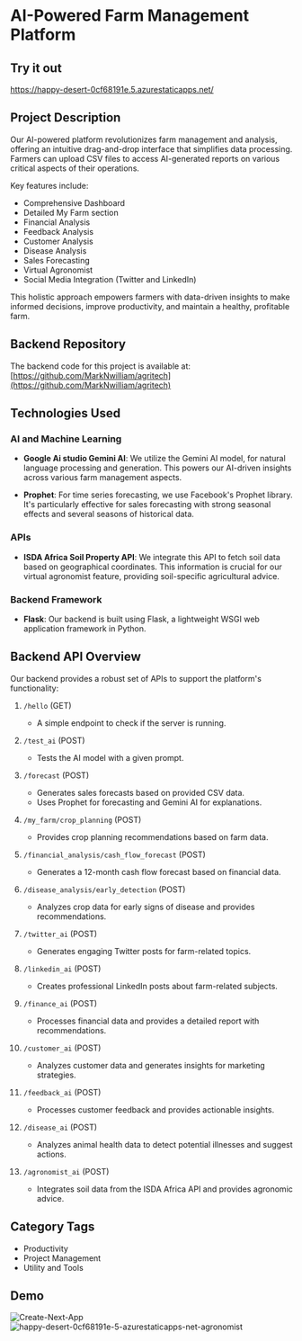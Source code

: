 # AI-Powered Farm Management Platform

## Try it out

https://happy-desert-0cf68191e.5.azurestaticapps.net/

## Project Description

Our AI-powered platform revolutionizes farm management and analysis, offering an intuitive drag-and-drop interface that simplifies data processing. Farmers can upload CSV files to access AI-generated reports on various critical aspects of their operations.

Key features include:
- Comprehensive Dashboard
- Detailed My Farm section
- Financial Analysis
- Feedback Analysis
- Customer Analysis
- Disease Analysis
- Sales Forecasting
- Virtual Agronomist
- Social Media Integration (Twitter and LinkedIn)

This holistic approach empowers farmers with data-driven insights to make informed decisions, improve productivity, and maintain a healthy, profitable farm.

## Backend Repository

The backend code for this project is available at:
[https://github.com/MarkNwilliam/agritech](https://github.com/MarkNwilliam/agritech)

## Technologies Used

### AI and Machine Learning

- **Google Ai studio Gemini AI**: We utilize the Gemini AI model, for natural language processing and generation. This powers our AI-driven insights across various farm management aspects.

- **Prophet**: For time series forecasting, we use Facebook's Prophet library. It's particularly effective for sales forecasting with strong seasonal effects and several seasons of historical data.

### APIs

- **ISDA Africa Soil Property API**: We integrate this API to fetch soil data based on geographical coordinates. This information is crucial for our virtual agronomist feature, providing soil-specific agricultural advice.

### Backend Framework

- **Flask**: Our backend is built using Flask, a lightweight WSGI web application framework in Python.

## Backend API Overview

Our backend provides a robust set of APIs to support the platform's functionality:

1. `/hello` (GET)
   - A simple endpoint to check if the server is running.

2. `/test_ai` (POST)
   - Tests the AI model with a given prompt.

3. `/forecast` (POST)
   - Generates sales forecasts based on provided CSV data.
   - Uses Prophet for forecasting and Gemini AI for explanations.

4. `/my_farm/crop_planning` (POST)
   - Provides crop planning recommendations based on farm data.

5. `/financial_analysis/cash_flow_forecast` (POST)
   - Generates a 12-month cash flow forecast based on financial data.

6. `/disease_analysis/early_detection` (POST)
   - Analyzes crop data for early signs of disease and provides recommendations.

7. `/twitter_ai` (POST)
   - Generates engaging Twitter posts for farm-related topics.

8. `/linkedin_ai` (POST)
   - Creates professional LinkedIn posts about farm-related subjects.

9. `/finance_ai` (POST)
   - Processes financial data and provides a detailed report with recommendations.

10. `/customer_ai` (POST)
    - Analyzes customer data and generates insights for marketing strategies.

11. `/feedback_ai` (POST)
    - Processes customer feedback and provides actionable insights.

12. `/disease_ai` (POST)
    - Analyzes animal health data to detect potential illnesses and suggest actions.

13. `/agronomist_ai` (POST)
    - Integrates soil data from the ISDA Africa API and provides agronomic advice.

## Category Tags
- Productivity
- Project Management
- Utility and Tools

## Demo

![Create-Next-App](https://github.com/user-attachments/assets/c3d2db91-313f-484e-97a5-0fabccbb41c1)
![happy-desert-0cf68191e-5-azurestaticapps-net-agronomist](https://github.com/user-attachments/assets/f7d9361e-4152-4419-9547-18a883bbf219)



